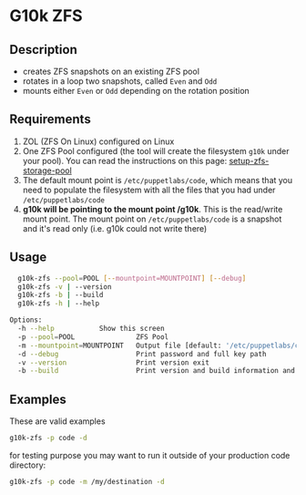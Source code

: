 # G10k ZFS

## Description

* creates ZFS snapshots on an existing ZFS pool
* rotates in a loop two snapshots, called `Even` and `Odd`
* mounts either `Even` or `Odd` depending on the rotation position
  
## Requirements

1. ZOL (ZFS On Linux) configured on Linux
1. One ZFS Pool configured (the tool will create the filesystem `g10k` under your pool). You can read the instructions on this page: [setup-zfs-storage-pool](https://tutorials.ubuntu.com/tutorial/setup-zfs-storage-pool)
1. The default mount point is `/etc/puppetlabs/code`, which means that you need to populate the filesystem with all the files that you had under `/etc/puppetlabs/code`
1. **g10k will be pointing to the mount point /g10k**. This is the read/write mount point. The mount point on `/etc/puppetlabs/code` is a snapshot and it's read only (i.e. g10k could not write there)

## Usage

```sh
  g10k-zfs --pool=POOL [--mountpoint=MOUNTPOINT] [--debug]
  g10k-zfs -v | --version
  g10k-zfs -b | --build
  g10k-zfs -h | --help

Options:
  -h --help           Show this screen
  -p --pool=POOL               ZFS Pool
  -m --mountpoint=MOUNTPOINT   Output file [default: '/etc/puppetlabs/code']
  -d --debug                   Print password and full key path
  -v --version                 Print version exit
  -b --build                   Print version and build information and exit
```

## Examples

These are valid examples

```sh
g10k-zfs -p code -d
```

for testing purpose you may want to run it outside of your production code directory:

```sh
g10k-zfs -p code -m /my/destination -d
```

